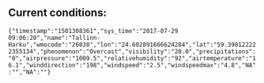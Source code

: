 ## Current conditions: 
 ``` {"timestamp":"1501308361","sys_time":"2017-07-29 09:06:20","name":"Tallinn-Harku","wmocode":"26038","lon":"24.602891666624284","lat":"59.398122222355134","phenomenon":"Overcast","visibility":"20.0","precipitations":"0","airpressure":"1009.5","relativehumidity":"92","airtemperature":"16.1","winddirection":"198","windspeed":"2.5","windspeedmax":"4.8","NA":"","NA":""} ```
